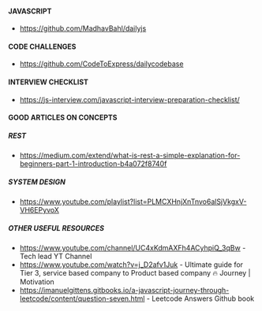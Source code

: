 #### JAVASCRIPT 

- https://github.com/MadhavBahl/dailyjs 


#### CODE CHALLENGES 

- https://github.com/CodeToExpress/dailycodebase 


#### INTERVIEW CHECKLIST 

- https://js-interview.com/javascript-interview-preparation-checklist/


#### GOOD ARTICLES ON CONCEPTS 
##### REST 
- https://medium.com/extend/what-is-rest-a-simple-explanation-for-beginners-part-1-introduction-b4a072f8740f 

##### SYSTEM DESIGN 
- https://www.youtube.com/playlist?list=PLMCXHnjXnTnvo6alSjVkgxV-VH6EPyvoX 


##### OTHER USEFUL RESOURCES

- https://www.youtube.com/channel/UC4xKdmAXFh4ACyhpiQ_3qBw - Tech lead YT Channel 
- https://www.youtube.com/watch?v=j_D2afv1Juk - Ultimate guide for Tier 3, service based company to Product based company 🔥 Journey | Motivation 
- https://imanuelgittens.gitbooks.io/a-javascript-journey-through-leetcode/content/question-seven.html - Leetcode Answers Github book
